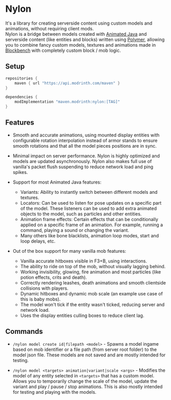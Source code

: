 # Nylon

It's a library for creating serverside content using custom models and animations, without requiring client mods.\
Nylon is a bridge between models created with [Animated Java](https://animated-java.dev/docs/home) and serverside
content (like entities and blocks) written using [Polymer](https://github.com/Patbox/polymer), allowing you to combine
fancy custom models, textures and animations made in [Blockbench](https://www.blockbench.net/) with completely custom
block / mob logic.

## Setup

```groovy
repositories {
    maven { url "https://api.modrinth.com/maven" }
}

dependencies {
    modImplementation "maven.modrinth:nylon:[TAG]"
}
```

## Features

- Smooth and accurate animations, using mounted display entities with configurable rotation interpolation instead of
  armor stands to ensure smooth rotations and that all the model pieces positions are in sync.
- Minimal impact on server performance. Nylon is highly optimized and models are updated asynchronously. Nylon also
  makes full use of vanilla's packet flush suspending to reduce network load and ping spikes.


- Support for most Animated Java features:
    - Variants: Ability to instantly switch between different models and textures.
    - Locators: Can be used to listen for pose updates on a specific part of the model. These listeners
      can be used to add extra animated objects to the model, such as particles and other entities.
    - Animation frame effects: Certain effects that can be conditionally applied on a specific frame of an animation.
      For example, running a command, playing a sound or changing the variant.
    - Many others like bone blacklists, animation loop modes, start and loop delays, etc.


- Out of the box support for many vanilla mob features:
    - Vanilla accurate hitboxes visible in F3+B, using interactions.
    - The ability to ride on top of the mob, without visually lagging behind.
    - Working invisibility, glowing, fire animation and most particles (like potion effects, crits and death).
    - Correctly rendering leashes, death animations and smooth clientside collisions with players.
    - Dynamic hitboxes and dynamic mob scale (an example use case of this is baby mobs).
    - The model won't tick if the entity wasn't ticked, reducing server and network load.
    - Uses the display entities culling boxes to reduce client lag.

## Commands

- `/nylon model create id|filepath <model>` - Spawns a model ingame based on mob identifier or a file path (from
  server root folder) to the model json file. These models are not saved and are mostly intended for testing.


- `/nylon model <targets> animation|variant|scale <args>` - Modifies the model of any entity selected in `<targets>`
  that has a custom model. Allows you to temporarily change the scale of the model, update the variant and play /
  pause / stop animations. This is also mostly intended for testing and playing with the models.